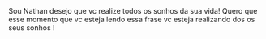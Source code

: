 <!DOCTYPE html>
<html lang="en">
<head>
    <meta charset="UTF-8">
    <meta name="viewport" content="width=device-width, initial-scale=1.0">
    <link rel="shortcut icon" href="ICONE.ico" type="Aula-03/ICONE">
<Sou 
    <h1> Sou Nathan desejo que vc realize todos os sonhos da sua vida!
<body>Quero que esse momento que vc esteja lendo essa frase vc esteja realizando dos os seus sonhos !
    
